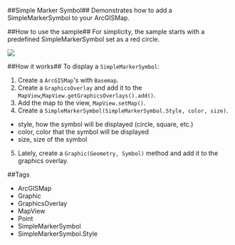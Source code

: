 ##Simple Marker Symbol##
Demonstrates how to add a SimpleMarkerSymbol to your ArcGISMap.

##How to use the sample##
For simplicity, the sample starts with a predefined SimpleMarkerSymbol set as a red circle.

![](SimpleMarkerSymbolSample.png)

##How it works##
 To display a `SimpleMarkerSymbol`:

1. Create a `ArcGISMap`'s with `Basemap`.
2. Create a `GraphicsOverlay` and add it to the `MapView`,`MapView.getGraphicsOverlays().add()`.
3. Add the map to the view, `MapView.setMap()`.  
4. Create a `SimpleMarkerSymbol(SimpleMarkerSymbol.Style, color, size)`.
  -  style, how the symbol will be displayed (circle, square, etc.)
  -  color, color that the symbol will be displayed
  -  size, size of the symbol
5. Lately, create a `Graphic(Geometry, Symbol)` method and add it to the graphics overlay.
 
##Tags
- ArcGISMap
- Graphic
- GraphicsOverlay
- MapView
- Point
- SimpleMarkerSymbol
- SimpleMarkerSymbol.Style
